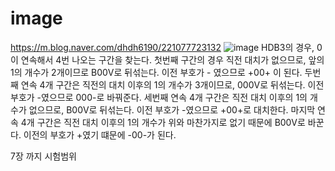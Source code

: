 # image
https://m.blog.naver.com/dhdh6190/221077723132
![image](https://github.com/PJmin2/image/assets/146954412/b8a739a4-f51f-4d1d-94b9-554bc1e42c98)
HDB3의 경우, 0이 연속해서 4번 나오는 구간을 찾는다. 첫번째 구간의 경우 직전 대치가 없으므로, 앞의 1의 개수가 2개이므로 B00V로 뒤섞는다. 이전 부호가 - 였으므로 +00+ 이 된다.
두번째 연속 4개 구간은 직전의 대치 이후의 1의 개수가 3개이므로, 000V로 뒤섞는다. 이전 부호가 -였으므로 000-로 바꿔준다.
세번째 연속 4개 구간은 직전 대치 이후의 1의 개수가 없으므로, B00V로 뒤섞는다. 이전 부호가 -였으므로 +00+로 대치한다.
마지막 연속 4개 구간은 직전 대치 이후의 1의 개수가 위와 마찬가지로 없기 때문에 B00V로 바꾼다. 이전의 부호가 +였기 떄문에 -00-가 된다.

7장 까지 시험범위
